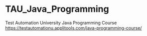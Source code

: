 # TAU_Java_Programming
Test Automation University Java Programming Course
https://testautomationu.applitools.com/java-programming-course/ 
